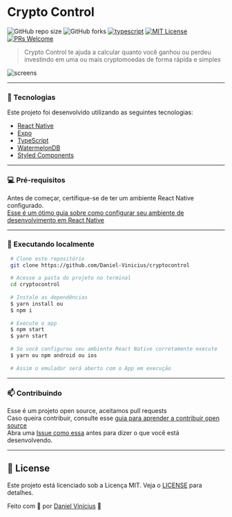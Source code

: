 # Crypto Control

![GitHub repo size](https://img.shields.io/github/repo-size/Daniel-Vinicius/cryptocontrol)
![GitHub forks](https://img.shields.io/github/forks/Daniel-Vinicius/cryptocontrol)
[![typescript](https://img.shields.io/badge/typescript-4.0.0-3178c6?style=flat-square&logo=typescript)](https://www.typescriptlang.org/)
[![MIT License](https://img.shields.io/badge/license-MIT-green)](https://github.com/Daniel-Vinicius/cryptocontrol/blob/master/LICENSE)
[![PRs Welcome](https://img.shields.io/badge/PRs-welcome-brightgreen.svg)](https://www.digitalocean.com/community/tutorial_series/an-introduction-to-open-source)<br>

<!-- <img src="exemplo-image.png" alt="exemplo imagem"> -->

> Crypto Control te ajuda a calcular quanto você ganhou ou perdeu investindo em uma ou mais cryptomoedas de forma rápida e simples

![screens](https://github.com/Daniel-Vinicius/cryptocontrol/assets/66279500/9a5a0d7c-d3a7-4462-9d31-7ce8905e687f)


---

### 🧪 Tecnologias

Este projeto foi desenvolvido utilizando as seguintes tecnologias:

- [React Native](https://reactnative.dev/)
- [Expo](https://expo.io/)
- [TypeScript](https://www.typescriptlang.org/)
- [WatermelonDB](https://nozbe.github.io/WatermelonDB/index.html)
- [Styled Components](https://styled-components.com/docs/basics#react-native)

---

### 💻 Pré-requisitos

Antes de começar, certifique-se de ter um ambiente React Native configurado.
<br/> [Esse é um ótimo guia sobre como configurar seu ambiente de desenvolvimento em React Native](https://react-native.rocketseat.dev/)

---

### 📀 Executando localmente
   
````bash 
 # Clone este repositório
 git clone https://github.com/Daniel-Vinicius/cryptocontrol
 
 # Acesse a pasta do projeto no terminal
 cd cryptocontrol
 
 # Instale as dependências
 $ yarn install ou
 $ npm i 
 
 # Execute o app
 $ npm start 
 $ yarn start
 
 # Se você configurou seu ambiente React Native corretamente execute
 $ yarn ou npm android ou ios
 
 # Assim o emulador será aberto com o App em execução
 ````
 
 ---

### 📫 Contribuindo

Esse é um projeto open source, aceitamos pull requests
<br/> Caso queira contribuir, consulte esse [guia para aprender a contribuir open source](https://www.digitalocean.com/community/tutorial_series/an-introduction-to-open-source)
<br/> Abra uma [Issue como essa](https://github.com/MenheraBot/MenheraSite/issues/30) antes para dizer o que você está desenvolvendo.

---

## 📝 License

Este projeto está licenciado sob a Licença MIT. Veja o [LICENSE](LICENSE) para detalhes.

Feito com 💜 por [Daniel Vinícius](https://github.com/Daniel-Vinicius) 👋
